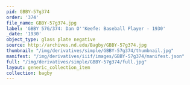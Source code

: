 ```yaml
---
pid: GBBY-57g374
order: '374'
file_name: GBBY-57g374.jpg
label: 'GBBY 57G/374: Dan O''Keefe: Baseball Player - 1930'
_date: '1930'
object_type: glass plate negative
source: http://archives.nd.edu/Bagby/GBBY-57g374.jpg
thumbnail: "/img/derivatives/simple/GBBY-57g374/thumbnail.jpg"
manifest: "/img/derivatives/iiif/images/GBBY-57g374/manifest.json"
full: "/img/derivatives/simple/GBBY-57g374/full.jpg"
layout: generic_collection_item
collection: bagby
---
```

